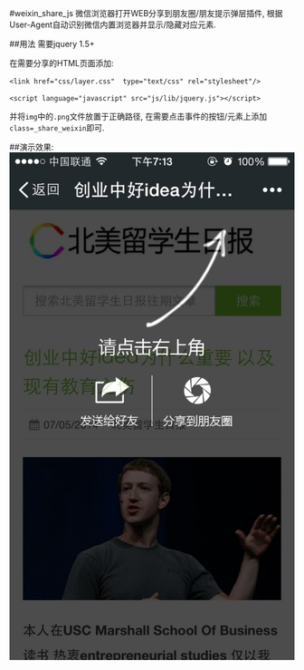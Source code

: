 #weixin_share_js
微信浏览器打开WEB分享到朋友圈/朋友提示弹层插件, 根据User-Agent自动识别微信内置浏览器并显示/隐藏对应元素.

##用法
需要jquery 1.5+

在需要分享的HTML页面添加:
```
<link href="css/layer.css"  type="text/css" rel="stylesheet"/>
```

```
<script language="javascript" src="js/lib/jquery.js"></script>
```
并将`img`中的`.png`文件放置于正确路径, 在需要点击事件的按钮/元素上添加`class=_share_weixin`即可.

##演示效果:
![](./weixin_share_js.jpg)

